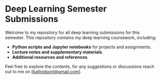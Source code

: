 # Deep Learning Semester Submissions

Welcome to my repository for all deep learning submissions for this semester. This repository contains my deep learning coursework, including:

- **Python scripts and Jupyter notebooks** for projects and assignments.
- **Lecture notes and supplementary materials**.
- **Additional resources and references**.

Feel free to explore the contents, for any suggestions or discussions reach out to me on [kallindsoni@gmail.com].
